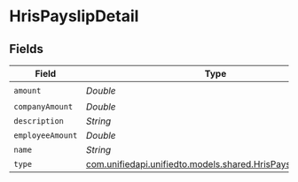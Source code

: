 # HrisPayslipDetail


## Fields

| Field                                                                                                        | Type                                                                                                         | Required                                                                                                     | Description                                                                                                  |
| ------------------------------------------------------------------------------------------------------------ | ------------------------------------------------------------------------------------------------------------ | ------------------------------------------------------------------------------------------------------------ | ------------------------------------------------------------------------------------------------------------ |
| `amount`                                                                                                     | *Double*                                                                                                     | :heavy_check_mark:                                                                                           | N/A                                                                                                          |
| `companyAmount`                                                                                              | *Double*                                                                                                     | :heavy_minus_sign:                                                                                           | N/A                                                                                                          |
| `description`                                                                                                | *String*                                                                                                     | :heavy_minus_sign:                                                                                           | N/A                                                                                                          |
| `employeeAmount`                                                                                             | *Double*                                                                                                     | :heavy_minus_sign:                                                                                           | N/A                                                                                                          |
| `name`                                                                                                       | *String*                                                                                                     | :heavy_minus_sign:                                                                                           | N/A                                                                                                          |
| `type`                                                                                                       | [com.unifiedapi.unifiedto.models.shared.HrisPayslipDetailType](../../models/shared/HrisPayslipDetailType.md) | :heavy_minus_sign:                                                                                           | N/A                                                                                                          |